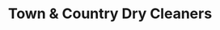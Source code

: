 ---
title: "Town & Country Dry Cleaners"
url: /fresno/town-und-country-dry-cleaners/
shop: Wäscherei
---